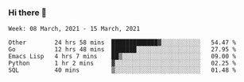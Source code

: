 ### Hi there 👋

<!--START_SECTION:waka-->
```text
Week: 08 March, 2021 - 15 March, 2021

Other        24 hrs 58 mins  █████████████▓░░░░░░░░░░░   54.47 % 
Go           12 hrs 48 mins  ███████░░░░░░░░░░░░░░░░░░   27.95 % 
Emacs Lisp   4 hrs 7 mins    ██▒░░░░░░░░░░░░░░░░░░░░░░   09.00 % 
Python       1 hr 2 mins     ▓░░░░░░░░░░░░░░░░░░░░░░░░   02.25 % 
SQL          40 mins         ▒░░░░░░░░░░░░░░░░░░░░░░░░   01.48 % 
```
<!--END_SECTION:waka-->

<!--
**yqmmm/yqmmm** is a ✨ _special_ ✨ repository because its `README.md` (this file) appears on your GitHub profile.

Here are some ideas to get you started:

- 🔭 I’m currently working on ...
- 🌱 I’m currently learning ...
- 👯 I’m looking to collaborate on ...
- 🤔 I’m looking for help with ...
- 💬 Ask me about ...
- 📫 How to reach me: ...
- 😄 Pronouns: ...
- ⚡ Fun fact: ...
-->
